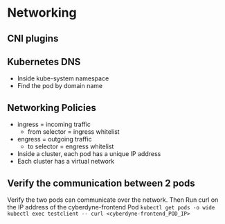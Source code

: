 # Networking

## CNI plugins

## Kubernetes DNS
- Inside kube-system namespace
- Find the pod by domain name

## Networking Policies
- ingress = incoming traffic
  - from selector = ingress whitelist
- engress = outgoing traffic
  - to selector = engress whitelist
- Inside a cluster, each pod has a unique IP address
- Each cluster has a virtual network

## Verify the communication between 2 pods
Verify the two pods can communicate over the network.
Then Run curl on the IP address of the cyberdyne-frontend Pod
    ``
    kubectl get pods -o wide
    ``
    ``
    kubectl exec testclient -- curl <cyberdyne-frontend_POD_IP>
    ``

